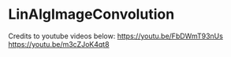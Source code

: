 # LinAlgImageConvolution

Credits to youtube videos below: 
https://youtu.be/FbDWmT93nUs
https://youtu.be/m3cZJoK4qt8
